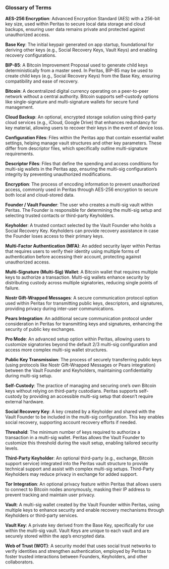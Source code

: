 ### Glossary of Terms

**AES-256 Encryption**: Advanced Encryption Standard (AES) with a 256-bit key size, used within Peritas to secure local data storage and cloud backups, ensuring user data remains private and protected against unauthorized access.

**Base Key**: The initial keypair generated on app startup, foundational for deriving other keys (e.g., Social Recovery Keys, Vault Keys) and enabling recovery configurations.

**BIP-85**: A Bitcoin Improvement Proposal used to generate child keys deterministically from a master seed. In Peritas, BIP-85 may be used to create child keys (e.g., Social Recovery Keys) from the Base Key, ensuring compatibility and ease of recovery.

**Bitcoin**: A decentralized digital currency operating on a peer-to-peer network without a central authority. Bitcoin supports self-custody options like single-signature and multi-signature wallets for secure fund management.

**Cloud Backup**: An optional, encrypted storage solution using third-party cloud services (e.g., iCloud, Google Drive) that enhances redundancy for key material, allowing users to recover their keys in the event of device loss.

**Configuration Files**: Files within the Peritas app that contain essential wallet settings, helping manage vault structures and other key parameters. These differ from descriptor files, which specifically outline multi-signature requirements.

**Descriptor Files**: Files that define the spending and access conditions for multi-sig wallets in the Peritas app, ensuring the multi-sig configuration’s integrity by preventing unauthorized modifications.

**Encryption**: The process of encoding information to prevent unauthorized access, commonly used in Peritas through AES-256 encryption to secure both local and cloud-stored data.

**Founder / Vault Founder**: The user who creates a multi-sig vault within Peritas. The Founder is responsible for determining the multi-sig setup and selecting trusted contacts or third-party Keyholders.

**Keyholder**: A trusted contact selected by the Vault Founder who holds a Social Recovery Key. Keyholders can provide recovery assistance in case the Founder loses access to their primary keys.

**Multi-Factor Authentication (MFA)**: An added security layer within Peritas that requires users to verify their identity using multiple forms of authentication before accessing their account, protecting against unauthorized access.

**Multi-Signature (Multi-Sig) Wallet**: A Bitcoin wallet that requires multiple keys to authorize a transaction. Multi-sig wallets enhance security by distributing custody across multiple signatories, reducing single points of failure.

**Nostr Gift-Wrapped Messages**: A secure communication protocol option used within Peritas for transmitting public keys, descriptors, and signatures, providing privacy during inter-user communications.

**Pears Integration**: An additional secure communication protocol under consideration in Peritas for transmitting keys and signatures, enhancing the security of public key exchanges.

**Pro Mode**: An advanced setup option within Peritas, allowing users to customize signatories beyond the default 2/3 multi-sig configuration and access more complex multi-sig wallet structures.

**Public Key Transmission**: The process of securely transferring public keys (using protocols like Nostr Gift-Wrapped Messages or Pears integration) between the Vault Founder and Keyholders, maintaining confidentiality during multi-sig setup.

**Self-Custody**: The practice of managing and securing one’s own Bitcoin keys without relying on third-party custodians. Peritas supports self-custody by providing an accessible multi-sig setup that doesn’t require external hardware.

**Social Recovery Key**: A key created by a Keyholder and shared with the Vault Founder to be included in the multi-sig configuration. This key enables social recovery, supporting account recovery efforts if needed.

**Threshold**: The minimum number of keys required to authorize a transaction in a multi-sig wallet. Peritas allows the Vault Founder to customize this threshold during the vault setup, enabling tailored security levels.

**Third-Party Keyholder**: An optional third-party (e.g., exchange, Bitcoin support service) integrated into the Peritas vault structure to provide technical support and assist with complex multi-sig setups. Third-Party Keyholders may reduce privacy in exchange for added support.

**Tor Integration**: An optional privacy feature within Peritas that allows users to connect to Bitcoin nodes anonymously, masking their IP address to prevent tracking and maintain user privacy.

**Vault**: A multi-sig wallet created by the Vault Founder within Peritas, using multiple keys to enhance security and enable recovery mechanisms through Keyholders or third-party services.

**Vault Key**: A private key derived from the Base Key, specifically for use within the multi-sig vault. Vault Keys are unique to each vault and are securely stored within the app’s encrypted data.

**Web of Trust (WOT)**: A security model that uses social trust networks to verify identities and strengthen authentication, employed by Peritas to foster trusted interactions between Founders, Keyholders, and other collaborators.